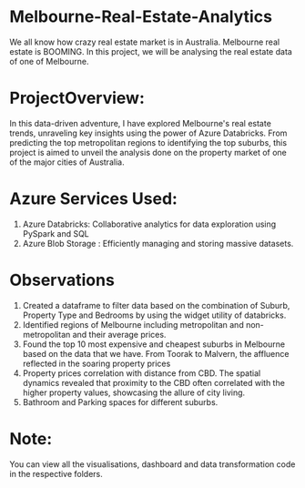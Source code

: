 # Melbourne-Real-Estate-Analytics

We all know how crazy real estate market is in Australia. Melbourne real estate is BOOMING. In this project, we will be analysing the real estate data of one of Melbourne.

# ProjectOverview:
In this data-driven adventure, I have explored Melbourne's real estate trends, unraveling key insights using the power of Azure Databricks. From predicting the top metropolitan regions to identifying the top suburbs, this project is aimed to unveil the analysis done on the property market of one of the major cities of Australia.

# Azure Services Used:
1. Azure Databricks: Collaborative analytics for data exploration using PySpark and SQL
2. Azure Blob Storage : Efficiently managing and storing massive datasets.

# Observations
1. Created a dataframe to filter data based on the combination of Suburb, Property Type and Bedrooms by using the widget utility of databricks.
2. Identified regions of Melbourne including metropolitan and non-metropolitan and their average prices.
3. Found the top 10 most expensive and cheapest suburbs in Melbourne based on the data that we have. From Toorak to Malvern, the affluence reflected in the soaring property prices
4. Property prices correlation with distance from CBD. The spatial dynamics revealed that proximity to the CBD often correlated with the higher property values, showcasing the allure of city living.
5. Bathroom and Parking spaces for different suburbs.

# Note: 
You can view all the visualisations, dashboard and data transformation code in the respective folders.
